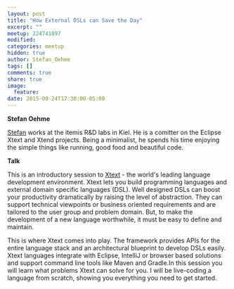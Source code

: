 ```yaml
---
layout: post
title: "How External DSLs can Save the Day"
excerpt: ""
meetup: 224741897
modified:
categories: meetup
hidden: true
author: Stefan_Oehme
tags: []
comments: true
share: true
image:
  feature:
date: 2015-09-24T17:30:00-05:00
---
```


__Stefan Oehme__

[Stefan](https://twitter.com/StefanOehme) works at the itemis R&D labs in Kiel. He is a comitter on the Eclipse Xtext and Xtend projects. Being a minimalist, he spends his time enjoying the simple things like running, good food and beautiful code.

__Talk__

This is an introductory session to [Xtext](https://eclipse.org/Xtext/) - the world's leading language development environment. Xtext lets you build programming languages and external domain specific languages (DSL). Well designed DSLs can boost your productivity dramatically by raising the level of abstraction. They can support technical viewpoints or business oriented requirements and are tailored to the user group and problem domain. But, to make the development of a new language worthwhile, it must be easy to define and maintain.

This is where Xtext comes into play. The framework provides APIs for the entire language stack and an architectural blueprint to develop DSLs easily. Xtext languages integrate with Eclipse, IntelliJ or browser based solutions and support command line tools like Maven and Gradle.In this session you will learn what problems Xtext can solve for you. I will be live-coding a language from scratch, showing you everything you need to get started.

